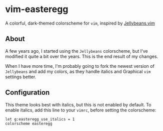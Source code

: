 # vim-easteregg
A colorful, dark-themed colorscheme for `vim`, inspired by 
[Jellybeans.vim](https://github.com/nanotech/jellybeans.vim/blob/master/colors/jellybeans.vim)

## About
A few years ago, I started using the `Jellybeans` colorscheme, but I've modified
it quite a bit over the years. This is the end result of my changes.

When I have more time, I'm probably going to fork the newest version of
`Jellybeans` and add my colors, as they handle italics and Graphical `vim`
settings better.

## Configuration
This theme looks best with italics, but this is not enabled by default. To
enable italics, add this line to your `vimrc`, before setting the colorscheme:

```vim
let g:easteregg_use_italics = 1
colorscheme easteregg
```

